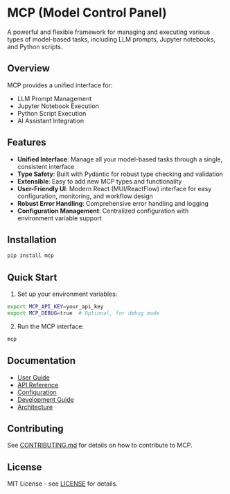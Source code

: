 # MCP (Model Control Panel)

A powerful and flexible framework for managing and executing various types of model-based tasks, including LLM prompts, Jupyter notebooks, and Python scripts.

## Overview

MCP provides a unified interface for:
- LLM Prompt Management
- Jupyter Notebook Execution
- Python Script Execution
- AI Assistant Integration

## Features

- **Unified Interface**: Manage all your model-based tasks through a single, consistent interface
- **Type Safety**: Built with Pydantic for robust type checking and validation
- **Extensible**: Easy to add new MCP types and functionality
- **User-Friendly UI**: Modern React (MUI/ReactFlow) interface for easy configuration, monitoring, and workflow design
- **Robust Error Handling**: Comprehensive error handling and logging
- **Configuration Management**: Centralized configuration with environment variable support

## Installation

```bash
pip install mcp
```

## Quick Start

1. Set up your environment variables:
```bash
export MCP_API_KEY=your_api_key
export MCP_DEBUG=true  # Optional, for debug mode
```

2. Run the MCP interface:
```bash
mcp
```

## Documentation

- [User Guide](user_guide.md)
- [API Reference](api_reference.md)
- [Configuration](configuration.md)
- [Development Guide](development.md)
- [Architecture](architecture.md)

## Contributing

See [CONTRIBUTING.md](CONTRIBUTING.md) for details on how to contribute to MCP.

## License

MIT License - see [LICENSE](LICENSE) for details. 